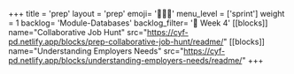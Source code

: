+++
title = 'prep'
layout = 'prep'
emoji= '🧑🏾‍💻'
menu_level = ['sprint']
weight = 1
backlog= 'Module-Databases'
backlog_filter= '📅 Week 4'
[[blocks]]
name="Collaborative Job Hunt"
src="https://cyf-pd.netlify.app/blocks/prep-collaborative-job-hunt/readme/"
[[blocks]]
name="Understanding Employers Needs"
src="https://cyf-pd.netlify.app/blocks/understanding-employers-needs/readme/"
+++
